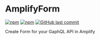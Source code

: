 # AmplifyForm

[![npm](https://img.shields.io/npm/v/homebridge-naim-audio.svg?style=flat-square)](https://www.npmjs.com/package/amplify-form)
[![npm](https://img.shields.io/npm/dt/homebridge-naim-audio.svg?style=flat-square)](https://www.npmjs.com/package/amplify-form)
[![GitHub last commit](https://img.shields.io/github/last-commit/sicamois/amplify-form.svg?style=flat-square)](https://github.com/sicamois/amplify-form)

Create Form for your GaphQL API in Amplify

